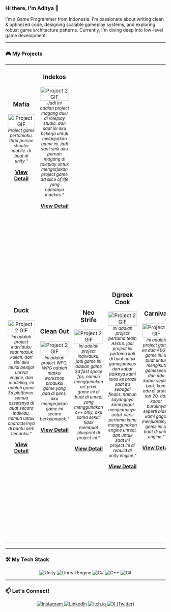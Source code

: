 ### Hi there, I'm Aditya 👋

I'm a Game Programmer from Indonesia. I'm passionate about writing clean & optimized code, designing scalable gameplay systems, and exploring robust game architecture patterns. Currently, I'm diving deep into low-level game development.

---

### 🎮 My Projects

<table>
  <tr>
    <td width="50%">
      <h3 align="center">Mafia</h3>
      <p align="center">
        <a href="[LINK-KE-ITCHIO-ATAU-VIDEOMU]" target="_blank">
          <img src="[LINK-KE-GIF-GAMEMU]" width="100%" alt="Project GIF"/>
        </a>
        <br />
        <em><sub align="center">Project game pertamaku, thrid person shooter mobile. di buat di unity."</sub></em>
        <br />
        <p align="center">
          <a href="[LINK-REPO-GITHUB-PROYEK-INI]" target="_blank">
            <b>View Detail</b>
          </a> 
        </p>
      </p>
    </td>
    <td width="50%">
      <h3 align="center">Indekos</h3>
       <p align="center">
        <a href="[LINK-KE-ITCHIO-ATAU-VIDEOMU-2]" target="_blank">
          <img src="[LINK-KE-GIF-GAMEMU-2]" width="100%" alt="Project 2 GIF"/>
        </a>
        <br />
        <em><sub align="center">Jadi ini adalah project magang dulu di roleplay studio, dan saat ini aku bekerja untuk melanjutkan game ini. jadi saat smk aku pernah magang di roleplay untuk mengerjakan project game 3d slice of life yang namanya indekos."</sub></em>
        <br />
        <p align="center">
          <a href="[LINK-REPO-GITHUB-PROYEK-INI-2]" target="_blank">
            <b>View Detail</b>
          </a> 
        </p>
      </p>
    </td>
  </tr>
  <td width="50%">
      <h3 align="center">Duck</h3>
       <p align="center">
        <a href="[LINK-KE-ITCHIO-ATAU-VIDEOMU-2]" target="_blank">
          <img src="[LINK-KE-GIF-GAMEMU-2]" width="100%" alt="Project 2 GIF"/>
        </a>
        <br />
        <em><sub align="center">Ini adalah project individuku saat masuk kuliah, dari sini aku mulai belajar unreal engine, dan modeling. ini adalah game 3d platfomer. semua assetsnya di buat secara individu, namun untuk characternya di bantu oleh temanku."</sub></em>
        <br />
        <p align="center">
          <a href="[LINK-REPO-GITHUB-PROYEK-INI-2]" target="_blank">
            <b>View Detail</b>
          </a> 
        </p>
      </p>
    </td>
  <td width="50%">
      <h3 align="center">Clean Out</h3>
       <p align="center">
        <a href="[LINK-KE-ITCHIO-ATAU-VIDEOMU-2]" target="_blank">
          <img src="[LINK-KE-GIF-GAMEMU-2]" width="100%" alt="Project 2 GIF"/>
        </a>
        <br />
        <em><sub align="center">Ini adalah project WPG, WPG adalah matkul workshop produksi game yang ada di pens, aku mengerjakan game ini secara berkelompok."</sub></em>
        <br />
        <p align="center">
          <a href="[LINK-REPO-GITHUB-PROYEK-INI-2]" target="_blank">
            <b>View Detail</b>
          </a> 
        </p>
      </p>
    </td>
  <td width="50%">
      <h3 align="center">Neo Strife</h3>
       <p align="center">
        <a href="[LINK-KE-ITCHIO-ATAU-VIDEOMU-2]" target="_blank">
          <img src="[LINK-KE-GIF-GAMEMU-2]" width="100%" alt="Project 2 GIF"/>
        </a>
        <br />
        <em><sub align="center">Ini adalah project individuku, jadi game ini adalah game 3d fast space fps, namun menggunakan art pixel. game ini di buat di unreal yang menggunakan c++ only, aku sama sekali tidak membuat blueprint di project ini."</sub></em>
        <br />
        <p align="center">
          <a href="[LINK-REPO-GITHUB-PROYEK-INI-2]" target="_blank">
            <b>View Detail</b>
          </a> 
        </p>
      </p>
    </td>
  <td width="50%">
      <h3 align="center">Dgreek Cook</h3>
       <p align="center">
        <a href="[LINK-KE-ITCHIO-ATAU-VIDEOMU-2]" target="_blank">
          <img src="[LINK-KE-GIF-GAMEMU-2]" width="100%" alt="Project 2 GIF"/>
        </a>
        <br />
        <em><sub align="center">Ini adalah project pertama team AEGIS. jadi project ini pertama kali di buat untuk gamejamplus dan kabar baiknya kami lolos ke brazil saat itu sebagai finalis, namun sayangnya kami gagal menjuarainya. untuk versi pertama kami menggunakan engine unreal, dan untuk saat ini project ini di rebuild di unity engine."</sub></em>
        <br />
        <p align="center">
          <a href="[LINK-REPO-GITHUB-PROYEK-INI-2]" target="_blank">
            <b>View Detail</b>
          </a> 
        </p>
      </p>
    </td>
  <td width="50%">
      <h3 align="center">Carnival</h3>
       <p align="center">
        <a href="[LINK-KE-ITCHIO-ATAU-VIDEOMU-2]" target="_blank">
          <img src="[LINK-KE-GIF-GAMEMU-2]" width="100%" alt="Project 2 GIF"/>
        </a>
        <br />
        <em><sub align="center">Ini adalah project game ke dua AEGIS. game ini di buat untuk mengikuti gameseed, dan ada kabar sedikit baik, kami ada di urutan top 20, dan kabar buruknya seperti biasa kami gagal menjuarainya. game ini di buat di unity engine."</sub></em>
        <br />
        <p align="center">
          <a href="[LINK-REPO-GITHUB-PROYEK-INI-2]" target="_blank">
            <b>View Detail</b>
          </a> 
        </p>
      </p>
    </td>
    <td width="50%">
      <h3 align="center">Triple Shift</h3>
       <p align="center">
        <a href="[LINK-KE-ITCHIO-ATAU-VIDEOMU-2]" target="_blank">
          <img src="[LINK-KE-GIF-GAMEMU-2]" width="100%" alt="Project 2 GIF"/>
        </a>
        <br />
        <em><sub align="center">Ini adalah project berdua dengan temanku yang role artis. konsepnya kami ingin membuat game tic tac toe namun kita modifikasi jadi seperti rouglike, game ini local multiplayer. jadi di game ini kamu bisa bermain melawan temanmu seperti game tic tac toe pada umumnya. di project ini aku pakek engine custom, aku pakai Graphic API OpenGL untuk renderingnya dan GLFW untuk input dan windownya, serta aku juga menerapkan beberapa design patttern dan ECS entity component system di project ini"</sub></em>
        <br />
        <p align="center">
          <a href="[LINK-REPO-GITHUB-PROYEK-INI-2]" target="_blank">
            <b>View Detail</b>
          </a> 
        </p>
      </p>
    </td>
  </tr>
</table>

---

### 🛠️ My Tech Stack

<p align="center">
  <img src="https://img.shields.io/badge/Unity-FFFFFF?style=for-the-badge&logo=unity&logoColor=black" alt="Unity"/>
  <img src="https://img.shields.io/badge/Unreal%20Engine-313131?style=for-the-badge&logo=unrealengine&logoColor=white" alt="Unreal Engine"/>
  <img src="https://img.shields.io/badge/C%23-239120?style=for-the-badge&logo=c-sharp&logoColor=white" alt="C#"/>
  <img src="https://img.shields.io/badge/C%2B%2B-00599C?style=for-the-badge&logo=c%2B%2B&logoColor=white" alt="C++"/>
  <img src="https://img.shields.io/badge/Git-F05032?style=for-the-badge&logo=git&logoColor=white" alt="Git"/>
</p>

---

### 📫 Let's Connect!

<p align="center">
  <a href="https://www.instagram.com/ya.aditt_/">
    <img src="https://img.shields.io/badge/Instagram-E4405F?style=for-the-badge&logo=instagram&logoColor=white" alt="Instagram"/>
  </a>
  <a href="https://www.linkedin.com/in/aditya-muhammad-ifanrus-a55948332/">
    <img src="https://img.shields.io/badge/LinkedIn-0077B5?style=for-the-badge&logo=linkedin&logoColor=white" alt="LinkedIn"/>
  </a>
  <a href="https://aditya-muhammad-ifanrus.itch.io/">
    <img src="https://img.shields.io/badge/itch.io-FA5C5C?style=for-the-badge&logo=itchdotio&logoColor=white" alt="itch.io"/>
  </a>
  <a href="https://x.com/x_Aditt">
    <img src="https://img.shields.io/badge/X-000000?style=for-the-badge&logo=x&logoColor=white" alt="X (Twitter)"/>
  </a>
</p>
